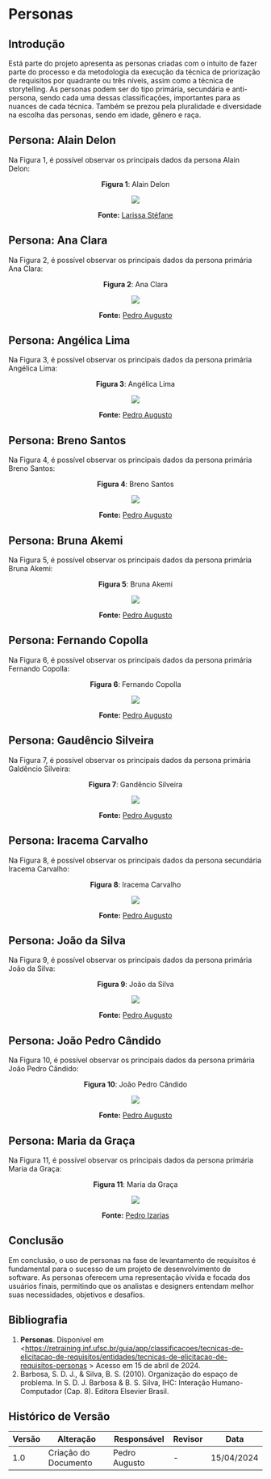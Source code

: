 
# Personas

## Introdução

Está parte do projeto apresenta as personas criadas com o intuito de fazer parte do processo e da metodologia da execução da técnica de priorização de requisitos por quadrante ou três níveis, assim como a técnica de storytelling. As personas podem ser do tipo primária, secundária e anti-persona, sendo cada uma dessas classificações, importantes para as nuances de cada técnica. Também se prezou pela pluralidade e diversidade na escolha das personas, sendo em idade, gênero e raça.

## Persona: Alain Delon

Na Figura 1, é possível observar os principais dados da persona Alain Delon:

<center>

 **Figura 1**: Alain Delon

<img src="https://raw.githubusercontent.com/Requisitos-de-Software/2024.1-CarteiradeTrabalhoDigital/main/Midia/ImagensStorytelling/Alain%20Delon.png">

**Fonte:** [Larissa Stéfane](https://github.com/SkywalkerSupreme)

</center>

## Persona: Ana Clara

Na Figura 2, é possível observar os principais dados da persona primária Ana Clara:

<center>
   
 **Figura 2**: Ana Clara

<img src="https://raw.githubusercontent.com/Requisitos-de-Software/2024.1-CarteiradeTrabalhoDigital/main/Midia/ImagensStorytelling/Ana Clara.png">

**Fonte:** [Pedro Augusto](https://github.com/Izarias)

</center>

## Persona: Angélica Lima

Na Figura 3, é possível observar os principais dados da persona primária Angélica Lima:

<center>

 **Figura 3**: Angélica Lima

<img src="https://raw.githubusercontent.com/Requisitos-de-Software/2024.1-CarteiradeTrabalhoDigital/main/Midia/ImagensStorytelling/Angélica Lima.png">

**Fonte:** [Pedro Augusto](https://github.com/Izarias)

</center>

## Persona: Breno Santos

Na Figura 4, é possível observar os principais dados da persona primária Breno Santos:

<center>

 **Figura 4**: Breno Santos

<img src="https://raw.githubusercontent.com/Requisitos-de-Software/2024.1-CarteiradeTrabalhoDigital/main/Midia/ImagensStorytelling/Breno Santos.png">

**Fonte:** [Pedro Augusto](https://github.com/Izarias)

</center>

## Persona: Bruna Akemi

Na Figura 5, é possível observar os principais dados da persona primária Bruna Akemi:

<center>

 **Figura 5**: Bruna Akemi

<img src="https://raw.githubusercontent.com/Requisitos-de-Software/2024.1-CarteiradeTrabalhoDigital/main/Midia/ImagensStorytelling/Bruna Akemi.png">

**Fonte:** [Pedro Augusto](https://github.com/Izarias)

</center>

## Persona: Fernando Copolla

Na Figura 6, é possível observar os principais dados da persona primária Fernando Copolla:

<center>

 **Figura 6**: Fernando Copolla

<img src="https://raw.githubusercontent.com/Requisitos-de-Software/2024.1-CarteiradeTrabalhoDigital/main/Midia/ImagensStorytelling/Fernando Copolla.png">

**Fonte:** [Pedro Augusto](https://github.com/Izarias)

</center>

## Persona: Gaudêncio Silveira

Na Figura 7, é possível observar os principais dados da persona primária Galdêncio Silveira:

<center>

 **Figura 7**: Gandêncio Silveira

<img src="https://raw.githubusercontent.com/Requisitos-de-Software/2024.1-CarteiradeTrabalhoDigital/main/Midia/ImagensStorytelling/Galdêncio Silveira.png">

**Fonte:** [Pedro Augusto](https://github.com/Izarias)

</center>

## Persona: Iracema Carvalho

Na Figura 8, é possível observar os principais dados da persona secundária Iracema Carvalho:

<center>

 **Figura 8**: Iracema Carvalho

<img src="https://raw.githubusercontent.com/Requisitos-de-Software/2024.1-CarteiradeTrabalhoDigital/main/Midia/ImagensStorytelling/Iracema de Carvalho.png">

**Fonte:** [Pedro Augusto](https://github.com/Izarias)

</center>

## Persona: João da Silva

Na Figura 9, é possível observar os principais dados da persona primária João da Silva:

<center>

 **Figura 9**: João da Silva

<img src="https://raw.githubusercontent.com/Requisitos-de-Software/2024.1-CarteiradeTrabalhoDigital/main/Midia/ImagensStorytelling/João da Silva.png">

**Fonte:** [Pedro Augusto](https://github.com/Izarias)

</center>

## Persona: João Pedro Cândido

Na Figura 10, é possível observar os principais dados da persona primária João Pedro Cândido:

<center>

 **Figura 10**: João Pedro Cândido

<img src="https://raw.githubusercontent.com/Requisitos-de-Software/2024.1-CarteiradeTrabalhoDigital/main/Midia/ImagensStorytelling//João Pedro Cândido.png">

**Fonte:** [Pedro Augusto](https://github.com/Izarias)

</center>

## Persona: Maria da Graça

Na Figura 11, é possível observar os principais dados da persona primária Maria da Graça:

<center>

 **Figura 11**: Maria da Graça

<img src="https://raw.githubusercontent.com/Requisitos-de-Software/2024.1-CarteiradeTrabalhoDigital/main/Midia/ImagensStorytelling//Maria da Graça.png">

**Fonte:** [Pedro Izarias](https://github.com/Izarias)

</center>

## Conclusão

Em conclusão, o uso de personas na fase de levantamento de requisitos é fundamental para o sucesso de um projeto de desenvolvimento de software. As personas oferecem uma representação vívida e focada dos usuários finais, permitindo que os analistas e designers entendam melhor suas necessidades, objetivos e desafios.

##  Bibliografia

1. **Personas**. Disponível em <https://retraining.inf.ufsc.br/guia/app/classificacoes/tecnicas-de-elicitacao-de-requisitos/entidades/tecnicas-de-elicitacao-de-requisitos-personas > Acesso em 15 de abril de 2024.
2. Barbosa, S. D. J., & Silva, B. S. (2010). Organização do espaço de problema. In S. D. J. Barbosa & B. S. Silva, IHC: Interação Humano-Computador (Cap. 8). Editora Elsevier Brasil.
   
## Histórico de Versão

| Versão | Alteração | Responsável | Revisor | Data |
| - | - | - | - | - |
| 1.0 | Criação do Documento | Pedro Augusto | - | 15/04/2024 |
